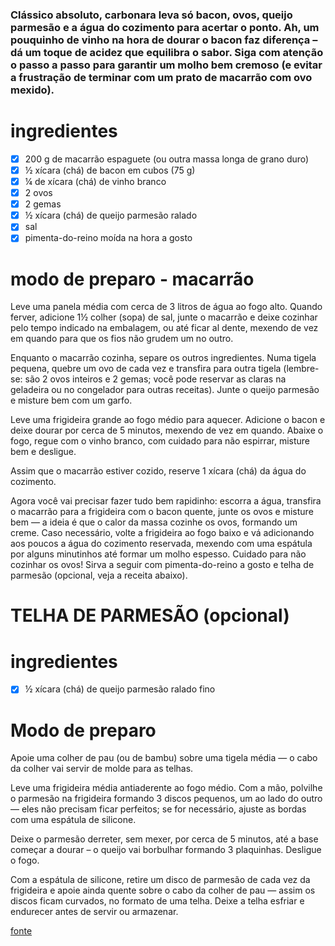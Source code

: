 ### Clássico absoluto, carbonara leva só bacon, ovos, queijo parmesão e a água do cozimento para acertar o ponto. Ah, um pouquinho de vinho na hora de dourar o bacon faz diferença – dá um toque de acidez que equilibra o sabor. Siga com atenção o passo a passo para garantir um molho bem cremoso (e evitar a frustração de terminar com um prato de macarrão com ovo mexido).

# ingredientes
- [x] 200 g de macarrão espaguete (ou outra massa longa de grano duro)
- [x] ½ xícara (chá) de bacon em cubos (75 g)
- [x] ¼ de xícara (chá) de vinho branco
- [x] 2 ovos
- [x] 2 gemas
- [x] ½ xícara (chá) de queijo parmesão ralado
- [x] sal
- [x] pimenta-do-reino moída na hora a gosto

# modo de preparo - macarrão
Leve uma panela média com cerca de 3 litros de água ao fogo alto. Quando ferver, adicione 1½ colher (sopa) de sal, junte o macarrão e deixe cozinhar pelo tempo indicado na embalagem, ou até ficar al dente, mexendo de vez em quando para que os fios não grudem um no outro.

Enquanto o macarrão cozinha, separe os outros ingredientes. Numa tigela pequena, quebre um ovo de cada vez e transfira para outra tigela (lembre-se: são 2 ovos inteiros e 2 gemas; você pode reservar as claras na geladeira ou no congelador para outras receitas). Junte o queijo parmesão e misture bem com um garfo.

Leve uma frigideira grande ao fogo médio para aquecer. Adicione o bacon e deixe dourar por cerca de 5 minutos, mexendo de vez em quando. Abaixe o fogo, regue com o vinho branco, com cuidado para não espirrar, misture bem e desligue.

Assim que o macarrão estiver cozido, reserve 1 xícara (chá) da água do cozimento.

Agora você vai precisar fazer tudo bem rapidinho: escorra a água, transfira o macarrão para a frigideira com o bacon quente, junte os ovos e misture bem — a ideia é que o calor da massa cozinhe os ovos, formando um creme. Caso necessário, volte a frigideira ao fogo baixo e vá adicionando aos poucos a água do cozimento reservada, mexendo com uma espátula por alguns minutinhos até formar um molho espesso. Cuidado para não cozinhar os ovos! Sirva a seguir com pimenta-do-reino a gosto e telha de parmesão (opcional, veja a receita abaixo).

#  TELHA DE PARMESÃO (opcional)

# ingredientes
- [x] ½ xícara (chá) de queijo parmesão ralado fino

# Modo de preparo
Apoie uma colher de pau (ou de bambu) sobre uma tigela média — o cabo da colher vai servir de molde para as telhas.

Leve uma frigideira média antiaderente ao fogo médio. Com a mão, polvilhe o parmesão na frigideira formando 3 discos pequenos, um ao lado do outro — eles não precisam ficar perfeitos; se for necessário, ajuste as bordas com uma espátula de silicone.

Deixe o parmesão derreter, sem mexer, por cerca de 5 minutos, até a base começar a dourar – o queijo vai borbulhar formando 3 plaquinhas. Desligue o fogo.

Com a espátula de silicone, retire um disco de parmesão de cada vez da frigideira e apoie ainda quente sobre o cabo da colher de pau — assim os discos ficam curvados, no formato de uma telha. Deixe a telha esfriar e endurecer antes de servir ou armazenar.

[fonte](https://panelinha.com.br/receita/espaguete-a-carbonara)